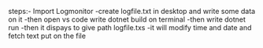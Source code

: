steps:- Import Logmonitor
-create logfile.txt in desktop and write some data on it 
-then open vs code write dotnet build on terminal 
-then write dotnet run
-then it dispays to give path logfile.txs
-it will modify time and date and fetch text put on the file
